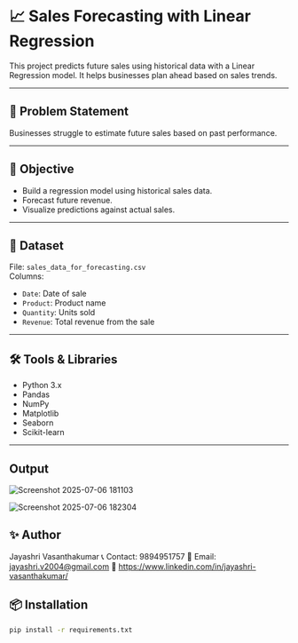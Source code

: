 # 📈 Sales Forecasting with Linear Regression

This project predicts future sales using historical data with a Linear Regression model. It helps businesses plan ahead based on sales trends.

---

## 🧠 Problem Statement
Businesses struggle to estimate future sales based on past performance.

---

## 🎯 Objective
- Build a regression model using historical sales data.
- Forecast future revenue.
- Visualize predictions against actual sales.

---

## 📁 Dataset
File: `sales_data_for_forecasting.csv`  
Columns:
- `Date`: Date of sale
- `Product`: Product name
- `Quantity`: Units sold
- `Revenue`: Total revenue from the sale

---

## 🛠️ Tools & Libraries
- Python 3.x
- Pandas
- NumPy
- Matplotlib
- Seaborn
- Scikit-learn

---

## Output
![Screenshot 2025-07-06 181103](https://github.com/user-attachments/assets/53ecc7ef-573d-4812-9fc1-22a32a4a34cc)

![Screenshot 2025-07-06 182304](https://github.com/user-attachments/assets/2673fcc2-66d6-48e2-88b5-ff2712265316)



## ✨ Author
Jayashri Vasanthakumar
📞 Contact: 9894951757
📧 Email: jayashri.v2004@gmail.com
🔗 https://www.linkedin.com/in/jayashri-vasanthakumar/


## 📦 Installation

```bash
pip install -r requirements.txt


